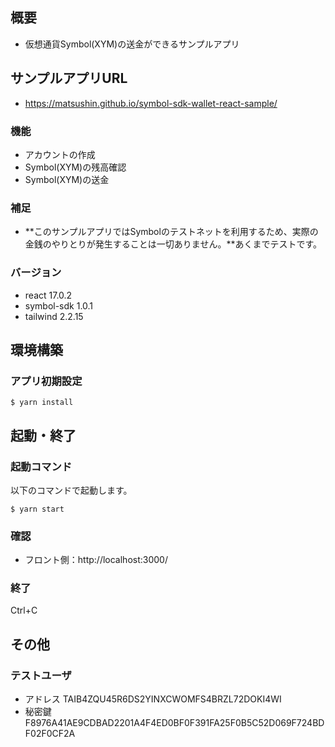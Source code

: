 ## 概要
- 仮想通貨Symbol(XYM)の送金ができるサンプルアプリ

## サンプルアプリURL
- https://matsushin.github.io/symbol-sdk-wallet-react-sample/

### 機能
- アカウントの作成
- Symbol(XYM)の残高確認
- Symbol(XYM)の送金

### 補足
- **このサンプルアプリではSymbolのテストネットを利用するため、実際の金銭のやりとりが発生することは一切ありません。**あくまでテストです。

### バージョン
- react 17.0.2
- symbol-sdk 1.0.1
- tailwind 2.2.15

## 環境構築
### アプリ初期設定
```
$ yarn install
```

## 起動・終了
### 起動コマンド

以下のコマンドで起動します。

```
$ yarn start
```

### 確認
- フロント側：http://localhost:3000/

### 終了
Ctrl+C

## その他
### テストユーザ
- アドレス TAIB4ZQU45R6DS2YINXCWOMFS4BRZL72DOKI4WI
- 秘密鍵 F8976A41AE9CDBAD2201A4F4ED0BF0F391FA25F0B5C52D069F724BDF02F0CF2A
